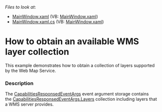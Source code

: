 <!-- default file list -->
*Files to look at*:

* [MainWindow.xaml](./CS/WpfWmsExample/MainWindow.xaml) (VB: [MainWindow.xaml](./VB/WpfWmsExample/MainWindow.xaml))
* [MainWindow.xaml.cs](./CS/WpfWmsExample/MainWindow.xaml.cs) (VB: [MainWindow.xaml](./VB/WpfWmsExample/MainWindow.xaml))
<!-- default file list end -->
# How to obtain an available WMS layer collection


This example demonstrates how to obtain a collection of layers supported by the Web Map Service.


<h3>Description</h3>

The&nbsp;<a href="https://documentation.devexpress.com/#WPF/clsDevExpressXpfMapCapabilitiesResponsedEventArgstopic">CapabilitiesResponsedEventArgs</a>&nbsp;event argument storage contains the&nbsp;<a href="https://documentation.devexpress.com/#WPF/DevExpressXpfMapCapabilitiesResponsedEventArgs_Layerstopic">CapabilitiesResponsedEventArgs.Layers</a>&nbsp;collection including layers that a WMS server provides.

<br/>


